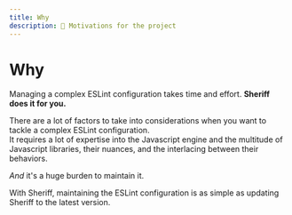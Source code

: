 ```yaml
---
title: Why
description: 🤔 Motivations for the project
---
```


# Why

Managing a complex ESLint configuration takes time and effort. **Sheriff does it for you.**

There are a lot of factors to take into considerations when you want to tackle a complex ESLint configuration.<br />
It requires a lot of expertise into the Javascript engine and the multitude of Javascript libraries, their nuances, and the interlacing between their behaviors.

_And_ it's a huge burden to maintain it.

With Sheriff, maintaining the ESLint configuration is as simple as updating Sheriff to the latest version.
